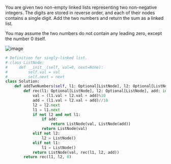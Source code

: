 You are given two non-empty linked lists representing two non-negative integers. The digits are stored in reverse order, and each of their nodes contains a single digit. Add the two numbers and return the sum as a linked list.

You may assume the two numbers do not contain any leading zero, except the number 0 itself.

![image](https://user-images.githubusercontent.com/48247414/202779033-3e540e69-6e86-4591-8367-07b6f21d80a7.png)


```Python
# Definition for singly-linked list.
# class ListNode:
#     def __init__(self, val=0, next=None):
#         self.val = val
#         self.next = next
class Solution:
    def addTwoNumbers(self, l1: Optional[ListNode], l2: Optional[ListNode]) -> Optional[ListNode]:
        def rec(l1: Optional[ListNode], l2: Optional[ListNode], add: int) -> Optional[ListNode]:
            val = (l1.val + l2.val + add)%10
            add = (l1.val + l2.val + add)//10
            l2 = l2.next
            l1 = l1.next
            if not l2 and not l1:
                if add:
                    return ListNode(val, ListNode(add))
                return ListNode(val)
            elif not l2:
                l2 = ListNode()
            elif not l1:
                l1 = ListNode()
            return ListNode(val, rec(l1, l2, add))
        return rec(l1, l2, 0)
```
